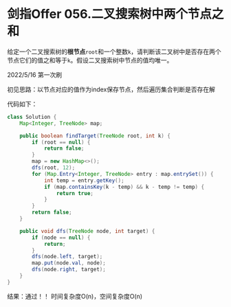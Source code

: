 # 剑指Offer 056.二叉搜索树中两个节点之和

给定一个二叉搜索树的**根节点**`root`和一个整数`k`，请判断该二叉树中是否存在两个节点它们的值之和等于`k`。假设二叉搜索树中节点的值均唯一。

2022/5/16 第一次刷

初见思路：以节点对应的值作为index保存节点，然后遍历集合判断是否存在解

代码如下：

```java
class Solution {
    Map<Integer, TreeNode> map;

    public boolean findTarget(TreeNode root, int k) {
        if (root == null) {
            return false;
        }
        map = new HashMap<>();
        dfs(root, 12);
        for (Map.Entry<Integer, TreeNode> entry : map.entrySet()) {
            int temp = entry.getKey();
            if (map.containsKey(k - temp) && k - temp != temp) {
                return true;
            }
        }
        return false;
    }

    public void dfs(TreeNode node, int target) {
        if (node == null) {
            return;
        }
        dfs(node.left, target);
        map.put(node.val, node);
        dfs(node.right, target);
    }
}
```

结果：通过！！ 时间复杂度O(n)，空间复杂度O(n)


